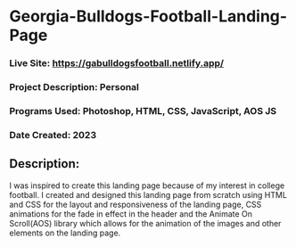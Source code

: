 # Georgia-Bulldogs-Football-Landing-Page
### Live Site: https://gabulldogsfootball.netlify.app/

### Project Description: Personal
### Programs Used: Photoshop, HTML, CSS, JavaScript, AOS JS
### Date Created: 2023

## Description:
I was inspired to create this landing page because of my interest in college football. I created and designed this landing page from scratch using HTML and CSS for the layout and responsiveness of the landing page, CSS animations for the fade in effect in the header and the Animate On Scroll(AOS) library which allows for the animation of the images and other elements on the landing page.
